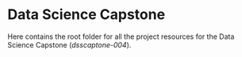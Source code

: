 # Data Science Capstone

Here contains the root folder for all the project resources for the Data Science Capstone (*dsscaptone-004*).



